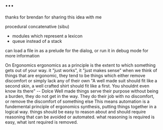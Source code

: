 # ...
thanks for brendan for sharing this idea with me

procedural concatenative (sibu)
- modules which represent a lexicon
- queue instead of a stack

can load a file in as a prelude for the dialog, or run it in debug mode for more information

On Ergonomics
ergonomics as a principle is the extent to which something gets out of your way. it "just works", it "just makes sense"
when we think of things that are ergonomic, they tend to be things which either remove discomfort or simply lack any of their own
"A well made suit should fit like a second skin, a well crafted shirt should fit like a first. You shouldnt even know its there" -- Dolce
Well made things serve their purpose without being a burden, they do not get in the way.
They do their job with no discomfort, or remove the discomfort of something else
This means automation is a fundemental principle of ergonomics
synthesis, putting things together in a logical way. things should be easy to reason about and should require reasoning that can be avoided or automated.
what reasoning is required is easy, what isnt required is removed.
